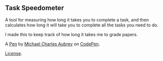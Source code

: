 Task Speedometer
----------------
A tool for measuring how long it takes you to complete a task, and then calculates how long it will take you to complete all the tasks you need to do.

I made this to keep track of how long it takes me to grade papers.

A [Pen](http://codepen.io/mca62511/pen/MyVYpd) by [Michael Charles Aubrey](http://codepen.io/mca62511) on [CodePen](http://codepen.io/).

[License](http://codepen.io/mca62511/pen/MyVYpd/license).